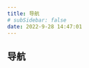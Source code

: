 ```yaml
---
title: 导航
# subSidebar: false
date: 2022-9-28 14:47:01
---
```

## 导航


<template>
    <div>
      <Navigate :navList="navList" />
    </div>
</template>

<script>
   export default {
     data() {
       return {
        navList: [
        {
          title: "动漫 | 漫画 | 兴趣",
          arr: [
            {
              nav: "bilibili",
              nav_url: "https://www.bilibili.com/",
              id: "1",
            },
            {
              nav: "风车动漫",
              nav_url: "http://www.dmlaa.com",
              id: "2",
            },
            {
              nav: "OmoFun",
              nav_url: "https://omofun.tv/",
              id: "3",
            },
            {
              nav: "Cupfox茶杯狐",
              nav_url: "https://cupfox.app/",
              id: "4",
            },
            {
              nav: "5dm.one",
              nav_url: "https://www.5dm.app/",
              id: "5",
            },
            {
              nav: "ACFun",
              nav_url: "https://www.acfun.cn/",
              id: "6",
            },
            {
              nav: "搜漫",
              nav_url: "https://www.soman.com/",
              id: "7",
            },
          ],
        },
        {
          title: "前端 | 文档",
          arr: [
            {
              nav: "Vue文档",
              nav_url: "https://cn.vuejs.org/",
              id: "01",
            },
            {
              nav: "React文档",
              nav_url: "https://zh-hans.reactjs.org/",
              id: "02",
            },
            {
              nav: "MDN",
              nav_url: "https://developer.mozilla.org/zh-CN/",
              id: "03",
            },
            {
              nav: "印记中文",
              nav_url: "https://docschina.org/",
              id: "04",
            },
            {
              nav: "Koa Wiki",
              nav_url: "https://github.com/koajs/koa/wiki",
              id: "05",
            },
            {
              nav: "Vue3 Wiki",
              nav_url: "https://vue3js.cn/",
              id: "06",
            },
            {
              nav: "微信官方文档",
              nav_url: "https://developers.weixin.qq.com/doc/",
              id: "07",
            },
            {
              nav: "Github中文排行榜",
              nav_url:
                "https://github.com/GrowingGit/GitHub-Chinese-Top-Charts",
              id: "08",
            },
            {
              nav: "前端学习路线",
              nav_url: "https://objtube.github.io/front-end-roadmap/#/",
              id: "09",
            },
          ],
        },
        {
          title: "社区 | 托管代码",
          arr: [
            {
              nav: "Github",
              nav_url: "https://github.com/0Shino0",
              id: "001",
            },
            {
              nav: "Gitlab",
              nav_url: "https://gitlab.com/0Shino0",
              id: "002",
            },
            {
              nav: "Npm",
              nav_url: "https://www.npmjs.com/",
              id: "003",
            },
            {
              nav: "Gitee",
              nav_url: "https://gitee.com/Shino00",
              id: "004",
            },
            {
              nav: "Coding",
              nav_url: "https://coding.net/",
              id: "005",
            },
            {
              nav: "StackOverflow",
              nav_url: "https://stackoverflow.com/users/19151371/yyshino",
              id: "006",
            },
            {
              nav: "segmentFault",
              nav_url: "https://segmentfault.com/u/yyshino",
              id: "007",
            },
            {
              nav: "CSDN",
              nav_url: "https://blog.csdn.net/qq_41095561?type=blog",
              id: "008",
            },
            {
              nav: "掘金社区",
              nav_url: "https://juejin.cn/user/638180976492824",
              id: "009",
            },
          ],
        },
        {
          title: "工具 | Tools",
          arr: [
            {
              nav: "Font Awesome",
              nav_url: "https://fontawesome.com/icons",
              id: "0001",
            },
            {
              nav: "Vercel",
              nav_url: "https://vercel.com/",
              id: "0002",
            },
            {
              nav: "BootCDN",
              nav_url: "https://www.bootcdn.cn/",
              id: "0003",
            },
            {
              nav: "Fast Mock",
              nav_url: "https://www.fastmock.site/#/",
              id: "0004",
            },
            {
              nav: "即时工具箱",
              nav_url: "https://www.67tool.com/",
              id: "0005",
            },
            {
              nav: "学吧导航",
              nav_url: "https://www.xue8nav.com/",
              id: "0006",
            },
            {
              nav: "animista动画库",
              nav_url: "https://animista.net/",
              id: "0007",
            },
            {
              nav: "ProcessOn思维导图",
              nav_url: "https://www.processon.com/",
              id: "0008",
            },
            {
              nav: "精准云工具",
              nav_url: "https://jingzhunyun.com/",
              id: "0009",
            },
          ],
        },
        {
          title: "开源API | 白嫖",
          arr: [
            {
              nav: "保罗Api",
              nav_url: "https://api.paugram.com/help/netease",
              id: "00001",
            },
            {
              nav: "DogApi",
              nav_url: "https://dog.ceo/dog-api/",
              id: "00002",
            },
            {
              nav: "CatApi",
              nav_url: "https://thecatapi.com/",
              id: "00003",
            },
            {
              nav: "Random-data-api",
              nav_url: "https://random-data-api.com/",
              id: "00004",
            },
            {
              nav: "Bilibili常用Api",
              nav_url: "https://blog.csdn.net/zz_lkw/article/details/106856609",
              id: "00005",
            },
            {
              nav: "eduwork学习Api",
              nav_url: "https://api.shop.eduwork.cn/index.html",
              id: "00006",
            },
            {
              nav: "网易云Api",
              nav_url:
                "https://binaryify.github.io/NeteaseCloudMusicApi/#/?id=neteasecloudmusicapi",
              id: "00007",
            },
            {
              nav: "zhihu Api",
              nav_url: "https://github.com/TonnyL/Zhihu_Zhuanlan_APIs/wiki",
              id: "00008",
            },
            {
              nav: "新冠疫情Api",
              nav_url: "https://www.cnblogs.com/Jerrycjc/p/15792807.html",
              id: "00009",
            },
          ],
        },
        {
          title: "后端 | 算法",
          arr: [
            {
              nav: "LeetCode",
              nav_url: "https://leetcode.cn/u/i3lissful-engelbartcwb/",
              id: "000001",
            },
            {
              nav: "前端算法",
              nav_url: "https://www.yuque.com/morris-dlhjm/nnaevm",
              id: "000002",
            },
            {
              nav: "代码随想录",
              nav_url: "https://programmercarl.com/",
              id: "000003",
            },
            {
              nav: "LABULADONG 的算法网站",
              nav_url: "https://labuladong.gitee.io/algo/",
              id: "000004",
            },
            {
              nav: "Koa Wiki",
              nav_url: "https://github.com/koajs/koa/wiki",
              id: "000005",
            },
            {
              nav: "Github Trend",
              nav_url: "https://github.com/trending",
              id: "000006",
            },
            {
              nav: "Node.js Best Practices",
              nav_url: "https://github.com/goldbergyoni/nodebestpractices",
              id: "000007",
            },
          ],
        },
      ],
       }
     },
   }
</script>

